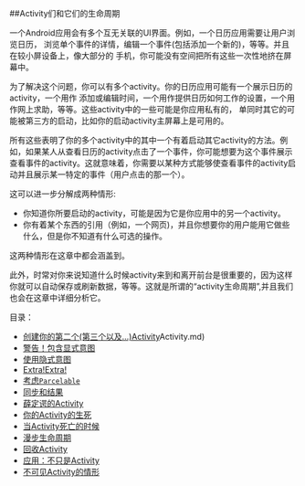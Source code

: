 ##Activity们和它们的生命周期

一个Android应用会有多个互无关联的UI界面。例如，一个日历应用需要让用户浏览日历，
浏览单个事件的详情，编辑一个事件(包括添加一个新的)，等等。并且在较小屏设备上，像大部分的
手机，你可能没有空间把所有这些一次性地挤在屏幕中。

为了解决这个问题，你可以有多个activity。你的日历应用可能有一个展示日历的activity，一个用作
添加或编辑时间，一个用作提供日历如何工作的设置，一个用作网上求助，等等。这些activity中的一些可能是你应用私有的，
单同时其它的可能被第三方的启动，比如你的启动activity主屏幕上是可用的。

所有这些表明了你的多个activity中的其中一个有着启动其它activity的方法。例如，如果某人从查看日历的activity点击了一个事件，你可能想要为这个事件展示查看事件的activity。这就意味着，你需要以某种方式能够使查看事件的activity启动并且展示某一特定的事件（用户点击的那一个）。

这可以进一步分解成两种情形:

* 你知道你所要启动的activity，可能是因为它是你应用中的另一个activity。
* 你有着某个东西的引用（例如，一个网页)，并且你想要你的用户能用它做些什么，但是你不知道有什么可选的操作。

这两种情形在这章中都会涵盖到。

此外，时常对你来说知道什么时候activity来到和离开前台是很重要的，因为这样你就可以自动保存或刷新数据，等等。这就是所谓的“activity生命周期”,并且我们也会在这章中详细分析它。

目录：

* [创建你的第二个(第三个以及...)Activity](https://github.com/jinyulei0710/The-Busy-Coder-s-Guide-to-Android-Development/blob/master/ActivitiesandTheirLifecycles/CreatingYourSecond%EF%BC%88andThirdand...)Activity.md)
* [警告！包含显式意图](https://github.com/jinyulei0710/The-Busy-Coder-s-Guide-to-Android-Development/blob/master/ActivitiesandTheirLifecycles/Warning!ContainsExplictIntents.md)
* [使用隐式意图](https://github.com/jinyulei0710/The-Busy-Coder-s-Guide-to-Android-Development/blob/master/ActivitiesandTheirLifecycles/UsingImplictIntent.md)
* [Extra!Extra!](https://github.com/jinyulei0710/The-Busy-Coder-s-Guide-to-Android-Development/blob/master/ActivitiesandTheirLifecycles/extra!extra!.md)
* [考虑`Parcelable`](https://github.com/jinyulei0710/The-Busy-Coder-s-Guide-to-Android-Development/blob/master/ActivitiesandTheirLifecycles/PonderingParcelable.md)
* [同步和结果](https://github.com/jinyulei0710/The-Busy-Coder-s-Guide-to-Android-Development/blob/master/ActivitiesandTheirLifecycles/AsynchronicityandResults.md)
* [薛定谔的Activity](https://github.com/jinyulei0710/The-Busy-Coder-s-Guide-to-Android-Development/blob/master/ActivitiesandTheirLifecycles/Schroedinger'sActivity.md)
* [你的Activity的生死](https://github.com/jinyulei0710/The-Busy-Coder-s-Guide-to-Android-Development/blob/master/ActivitiesandTheirLifecycles/Life%2CDeath%2CandYourActivity.md)
* [当Activity死亡的时候](https://github.com/jinyulei0710/The-Busy-Coder-s-Guide-to-Android-Development/blob/master/ActivitiesandTheirLifecycles/WhenActivitiesDie.md)
* [漫步生命周期](https://github.com/jinyulei0710/The-Busy-Coder-s-Guide-to-Android-Development/blob/master/ActivitiesandTheirLifecycles/WalkingThroughtheLifecycle.md)
* [回收Activity](https://github.com/jinyulei0710/The-Busy-Coder-s-Guide-to-Android-Development/blob/master/ActivitiesandTheirLifecycles/RecyclingActivities.md)
* [应用：不只是Activity](https://github.com/jinyulei0710/The-Busy-Coder-s-Guide-to-Android-Development/blob/master/ActivitiesandTheirLifecycles/ApplicationTranscedingtheActivity.md)
* [不可见Activity的情形](https://github.com/jinyulei0710/The-Busy-Coder-s-Guide-to-Android-Development/blob/master/ActivitiesandTheirLifecycles/TheCaseoftheInvisibleActivity.md)




